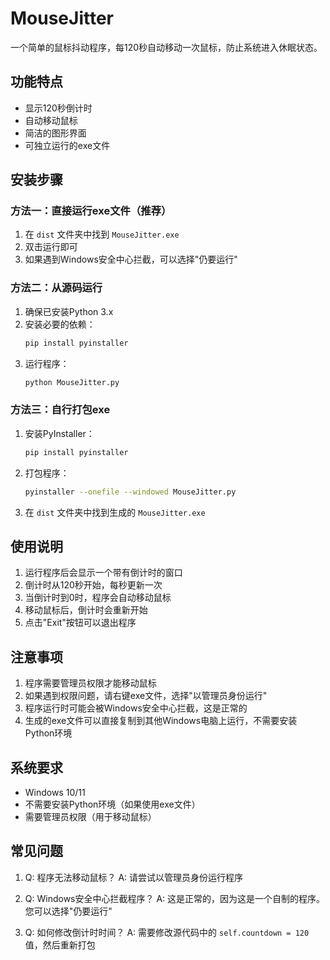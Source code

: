 # MouseJitter

一个简单的鼠标抖动程序，每120秒自动移动一次鼠标，防止系统进入休眠状态。

## 功能特点

- 显示120秒倒计时
- 自动移动鼠标
- 简洁的图形界面
- 可独立运行的exe文件

## 安装步骤

### 方法一：直接运行exe文件（推荐）

1. 在 `dist` 文件夹中找到 `MouseJitter.exe`
2. 双击运行即可
3. 如果遇到Windows安全中心拦截，可以选择"仍要运行"

### 方法二：从源码运行

1. 确保已安装Python 3.x
2. 安装必要的依赖：
   ```bash
   pip install pyinstaller
   ```
3. 运行程序：
   ```bash
   python MouseJitter.py
   ```

### 方法三：自行打包exe

1. 安装PyInstaller：
   ```bash
   pip install pyinstaller
   ```
2. 打包程序：
   ```bash
   pyinstaller --onefile --windowed MouseJitter.py
   ```
3. 在 `dist` 文件夹中找到生成的 `MouseJitter.exe`

## 使用说明

1. 运行程序后会显示一个带有倒计时的窗口
2. 倒计时从120秒开始，每秒更新一次
3. 当倒计时到0时，程序会自动移动鼠标
4. 移动鼠标后，倒计时会重新开始
5. 点击"Exit"按钮可以退出程序

## 注意事项

1. 程序需要管理员权限才能移动鼠标
2. 如果遇到权限问题，请右键exe文件，选择"以管理员身份运行"
3. 程序运行时可能会被Windows安全中心拦截，这是正常的
4. 生成的exe文件可以直接复制到其他Windows电脑上运行，不需要安装Python环境

## 系统要求

- Windows 10/11
- 不需要安装Python环境（如果使用exe文件）
- 需要管理员权限（用于移动鼠标）

## 常见问题

1. Q: 程序无法移动鼠标？
   A: 请尝试以管理员身份运行程序

2. Q: Windows安全中心拦截程序？
   A: 这是正常的，因为这是一个自制的程序。您可以选择"仍要运行"

3. Q: 如何修改倒计时时间？
   A: 需要修改源代码中的 `self.countdown = 120` 值，然后重新打包 